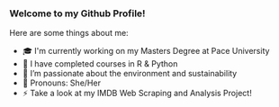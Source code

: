 ### Welcome to my Github Profile!


Here are some things about me:

- 🎓 I'm currently working on my Masters Degree at Pace University
- 🐍 I have completed courses in R & Python
- 🌱 I’m passionate about the environment and sustainability
- 💃 Pronouns: She/Her
- ⚡ Take a look at my IMDB Web Scraping and Analysis Project!
